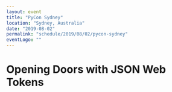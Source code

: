 ```yaml
---
layout: event
title: "PyCon Sydney"
location: "Sydney, Australia"
date: "2019-08-02"
permalink: "schedule/2019/08/02/pycon-sydney"
eventLogo: ""
---
```

# Opening Doors with JSON Web Tokens
